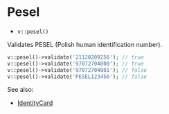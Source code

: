 # Pesel

- `v::pesel()`

Validates PESEL (Polish human identification number).

```php
v::pesel()->validate('21120209256'); // true
v::pesel()->validate('97072704800'); // true
v::pesel()->validate('97072704801'); // false
v::pesel()->validate('PESEL123456'); // false
```
See also:

  * [IdentityCard](IdentityCard.md)
